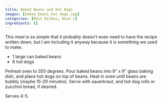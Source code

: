 ```yaml
---
title: Baked Beans and Hot Dogs
images: [baked_beans_hot_dogs.jpg]
categories: [Main Dishes, Book 1]
ingredients: []
---
```


 This meal is so simple
that it probably doesn't even need to have the recipe written down, but
I am including it anyway because it is something we used to make.

-   1 large can baked beans
-   6 hot dogs

Preheat oven to 350 degrees. Pour baked beans into 9" x 9" glass baking
dish, and place hot dogs on top of beans. Heat in oven until beans are
bubbly (maybe 15-20 minutes). Serve with sauerkraut, and hot dog rolls
or zucchini bread, if desired.

Serves 4-5.

 